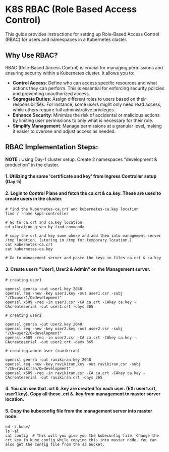 # K8S RBAC (Role Based Access Control)
This guide provides instructions for setting up Role-Based Access Control (RBAC) for users and namespaces in a Kubernetes cluster.

## Why Use RBAC?
RBAC (Role-Based Access Control) is crucial for managing permissions and ensuring security within a Kubernetes cluster. It allows you to:

- **Control Access**: Define who can access specific resources and what actions they can perform. This is essential for enforcing security policies and preventing unauthorized access.
- **Segregate Duties**: Assign different roles to users based on their responsibilities. For instance, some users might only need read access, while others require full administrative privileges.
- **Enhance Security**: Minimize the risk of accidental or malicious actions by limiting user permissions to only what is necessary for their role.
- **Simplify Management**: Manage permissions at a granular level, making it easier to oversee and adjust access as needed.

## RBAC Implementation Steps:
**NOTE** : Using Day-1 cluster setup. Create 2 namespaces "development & production" in the cluster.
#### 1. Utilizing the same 'certificate and key' from Ingress Controller setup (Day-5)
#### 2. Login to Control Plane and fetch the ca.crt & ca.key. These are used to create users in the cluster.
```
# find the kubernetes-ca.crt and kubernetes-ca.key location
find / -name kops-controller

# Go to ca.crt and ca.key location
cd <location given by find command>

# copy the crt and key some where and add them into management server /tmp location. (storing in /tmp for temporary location.)
cat kubernetes-ca.crt
cat kubernetes-ca.key

# Go to management server and paste the keys in files ca.crt & ca.key
```
#### 3. Create users "User1, User2 & Admin" on the Management server. 
```
# creating user1

openssl genrsa -out user1.key 2048
openssl req -new -key user1.key -out user1.csr -subj "/CN=user1/O=development"
openssl x509 -req -in user1.csr -CA ca.crt -CAkey ca.key -CAcreateserial -out user1.crt -days 365

# creating user2

openssl genrsa -out user2.key 2048
openssl req -new -key user2.key -out user2.csr -subj "/CN=user2/O=development"
openssl x509 -req -in user2.csr -CA ca.crt -CAkey ca.key -CAcreateserial -out user2.crt -days 365

# creating admin user (ravikiran)

openssl genrsa -out ravikiran.key 2048
openssl req -new -key ravikiran.key -out ravikiran.csr -subj "/CN=ravikiran/O=development"
openssl x509 -req -in ravikiran.csr -CA ca.crt -CAkey ca.key -CAcreateserial -out ravikiran.crt -days 365
```
#### 4. You can see that .crt & .key are created for each user. (EX: user1.crt, user1.key). Copy all these .crt & .key from management to master server location.

#### 5. Copy the kubeconfig file from the management server into master node. 
```
cd ~/.kube/
ls -al
cat config  # This will you give you the kubeconfig file. Change the crt key in kube config while copying this into master node. You can also get the config file from the s3 bucket.



